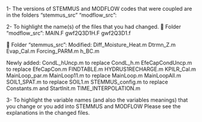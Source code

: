 1- The versions of STEMMUS and MODFLOW codes that were coupled are in the folders “stemmus_src” “modflow_src”:

2- To highlight the name(s) of the files that you had changed.
	Folder “modflow_src”:
MAIN.F
gwf2Q3D1H.F
gwf2Q3D1.f

	Folder “stemmus_src”:
Modified:
Diff_Moisture_Heat.m
Dtrmn_Z.m
Evap_Cal.m
Forcing_PARM.m
h_BC.m

Newly added:
CondL_hUncp.m to replace CondL_h.m
EfeCapCondUncp.m to replace EfeCapCon.m
FINDTABLE.m
HYDRUS1RECHARGE.m
KPILR_Cal.m
MainLoop_par.m
MainLoop11.m to replace MainLoop.m
MainLoopAll.m
SOIL1_SPAT.m to replace SOIL1.m
STEMMUS_config.m to replace Constants.m and StartInit.m
TIME_INTERPOLATION.m

3- To highlight the variable names (and also the variables meanings) that you change or you add into STEMMUS and MODFLOW
Please see the explanations in the changed files.
